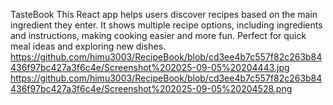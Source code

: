 TasteBook
This React app helps users discover recipes based on the main ingredient they enter. 
It shows multiple recipe options, including ingredients and instructions, making cooking easier and more fun.
Perfect for quick meal ideas and exploring new dishes.
https://github.com/himu3003/RecipeBook/blob/cd3ee4b7c557f82c263b84436f97bc427a3f6c4e/Screenshot%202025-09-05%20204443.jpg
https://github.com/himu3003/RecipeBook/blob/cd3ee4b7c557f82c263b84436f97bc427a3f6c4e/Screenshot%202025-09-05%20204528.png
